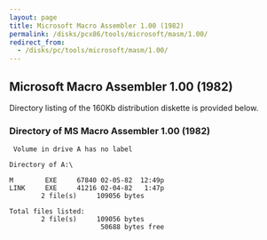 ```yaml
---
layout: page
title: Microsoft Macro Assembler 1.00 (1982)
permalink: /disks/pcx86/tools/microsoft/masm/1.00/
redirect_from:
  - /disks/pc/tools/microsoft/masm/1.00/
---
```


Microsoft Macro Assembler 1.00 (1982)
-------------------------------------

Directory listing of the 160Kb distribution diskette is provided below.

### Directory of MS Macro Assembler 1.00 (1982)

	 Volume in drive A has no label

	Directory of A:\

	M        EXE     67840 02-05-82  12:49p
	LINK     EXE     41216 02-04-82   1:47p
	        2 file(s)     109056 bytes

	Total files listed:
	        2 file(s)     109056 bytes
	                       50688 bytes free
